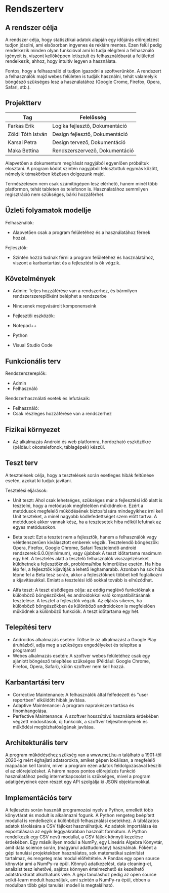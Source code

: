 # Rendszerterv

## A rendszer célja

A rendszer célja, hogy statisztikai adatok alapján egy időjárás előrejelzést tudjon jósolni, ami elsősorban ingyenes és reklám mentes.
Ezen felül pedig rendelkezik minden olyan funkcióval ami ki tudja elégíteni a felhasználó igényeit is, viszont kellőképpen letisztult és felhasználóbarát a felülettel rendelkezik,
ahhoz, hogy intuitív legyen a használata.

Fontos, hogy a felhasználó el tudjon igazodni a szoftverünkön.
A rendszert a felhasználók majd webes felületen is tudják használni, tehát valamelyik böngésző szükséges lesz a használatához (Google Crome, Firefox, Opera, Safari, stb.).

## Projektterv

Tag|Felelősség
-|-
Farkas Erik|Logika fejlesztő, Dokumentáció
Zöldi Tóth István|Design fejlesztő, Dokumentáció
Karsai Petra|Design tervező, Dokumentáció
Maka Bettina|Rendszerszervező, Dokumentáció

Alapvetően a dokumentum megírását nagyjából egyenlően próbáltuk elosztani.
A program kódot szintén nagyjából felosztottuk egymás között, némelyik témakörben közösen dolgozunk majd.

Természetesen nem csak számítógépen lesz elérhető, hanem minél több platformon, tehát tableten és telefonon is.
Használatához semmilyen regisztráció nem szükséges, bárki hozzáférhet.

## Üzleti folyamatok modellje

Felhasználók:

- Alapvetően csak a program felületéhez és a használatához férnek hozzá.

Fejlesztők:

- Szintén hozzá tudnak férni a program felületéhez és használatához, viszont a karbantartást és a fejlesztést is ők végzik.

## Követelmények

- Admin: Teljes hozzáférése van a rendszerhez, és  bármilyen rendszerszereplőként beléphet a rendszerbe

- Nincsenek megvásárolt komponenseink

- Fejlesztői eszközök:
- Notepad++
- Python
- Visual Studio Code

## Funkcionális terv

Rendszerszereplők:

- Admin
- Felhasználó

Rendszerhasználati esetek és lefutásaik:

- Felhasználó:
- Csak részleges hozzáférése van a rendszerhez

## Fizikai környezet

- Az alkalmazás Android és web platformra, hordozható eszközökre (például: okostelefonok, táblagépek) készül.

## Teszt terv

A tesztelések célja, hogy a tesztelések során esetleges hibák feltűnése esetén, azokat ki tudjuk javítani.

Tesztelési eljárások:

- Unit teszt: Ahol csak lehetséges, szükséges már a fejlesztési idő alatt is tesztelni, hogy a
metódusok megfelelően működnek-e.
Ezért a metódusok megfelelő működésének biztosítására mindegyikhez írni
kell Unit teszteket, a minél nagyobb kódlefedettséget szem előtt tartva. A
metódusok akkor vannak kész, ha a tesztesetek hiba nélkül lefutnak az egyes
metódusokon.

- Beta teszt: Ezt a tesztet nem a fejlesztők, hanem a felhasználók vagy véletlenszerűen kiválasztott emberek végzik.
Tesztelendő böngészők: Opera, Firefox, Google Chrome, Safari
Tesztelendő android rendszerek:6.0.0(minimum), vagy újabbak
A teszt időtartama maximum egy hét.
A tesztelés alatt a tesztelő felhasználók visszajelzéseket küldhetnek a
fejlesztőknek, probléma/hiba felmerülése esetén.
Ha hiba lép fel, a fejlesztők kijavítják a lehető leghamarabb. Azonban ha sok hiba lépne fel a Beta tesz során, akkor a fejlesztőknek többet kell foglalkozni a kijavításukkal. Emiatt a tesztelési idő sokkal tovább is elhúzódhat.

- Alfa teszt: A teszt elsődleges célja: az eddig meglévő funkcióknak a különböző
böngészőkkel, és androidokkal való kompatibilitásának tesztelése. A tesztet a
fejlesztők végzik.
Az eljárás sikeres, ha különböző böngészőkben és különböző androidokon is
megfelelően működnek a különböző funkciók. A teszt időtartama egy hét.

## Telepítési terv

- Androidos alkalmazás esetén: Töltse le az alkalmazást a Google Play áruházból, adja meg a szükséges engedélyeket és telepítse a programot!
- Webes alkalmazás esetén: A szoftver webes felületéhez csak egy ajánlott böngésző telepítése szükséges
(Például: Google Chrome, Firefox, Opera, Safari), külön szoftver nem kell hozzá.

## Karbantartási terv

- Corrective Maintenance: A felhasználók által felfedezett és "user reportben" elküldött hibák javítása.
- Adaptive Maintenance: A program naprakészen tartása és finomhangolása.
- Perfective Maintenance: A szoftver hosszútávú használata érdekében végzett módosítások, új funkciók, a szoftver teljesítményének és működési megbízhatóságának javítása.

## Architekturális terv

A program működéséhez szükség van a www.met.hu-n található a 1901-től 2020-ig mért éghajlati adatsorokra, amiket gépen lokálisan, a megfelelő mappában kell tárolni, mivel a program ezen adatok feldolgozásával készíti el az előrejelzésket. A három napos pontos előrejelzés funkció használatához pedig internetkapcsolat is szükséges, mivel a program adatigényeinek ezen részét egy API szolgálja ki JSON objektumokkal.

## Implementációs terv

A fejlesztés során használt programozási nyelv a Python, emellett több könyvtárat és modult is alkalmazni fogunk. A Python rengeteg beépített modullal is rendelkezik a különböző felhasználási esetekhez. A táblázatos adatok tárolására a CSV fájlokat használhatjuk. Az adatok importálása és exportálásara az egyik leggyakrabban használt formátum. A Python rendelkezik egy CSV nevű modullal, a CSV fájlok könnyű kezelése érdekében. Egy másik ilyen modul a NumPy, egy Lineáris Algebra Könyvtár, amit data science során, (magyarul adattudomány) használnak. Főként a gépi tanulási projektekben használatos, sok matematikai számítást tartalmaz, és rengeteg más modul előfeltétele. A Pandas egy open source könyvtár ami a NumPy-ra épül. Könnyű adatkezelést, data cleaning-et, analízist tesz lehetővé, sajátos könnyen értelmezhető és kezelhető adatstruktúrát alkothatunk vele. A gépi tanuláshoz pedig az open source scikit-learn modult használjuk, ami szintén a NumPy-ra épül, ebben a modulban több gépi tanulási modell is megtalálható.
